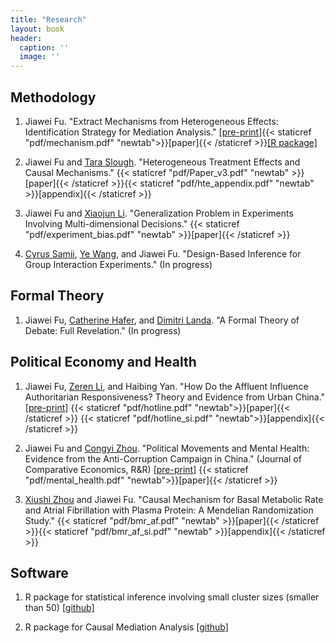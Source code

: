 ```yaml
---
title: "Research"
layout: book
header:
  caption: ''
  image: ''
---
```


## **Methodology**

1. Jiawei Fu. "Extract Mechanisms from Heterogeneous Effects: Identification Strategy for Mediation Analysis."
[[pre-print]](https://arxiv.org/abs/2403.04131){{< staticref "pdf/mechanism.pdf" "newtab">}}[paper]{{< /staticref >}}[\[R package\] ](https://github.com/Jiawei-Fu/mechte)

2. Jiawei Fu and [Tara Slough](http://taraslough.com/). "Heterogeneous Treatment Effects and Causal Mechanisms."
{{< staticref "pdf/Paper_v3.pdf" "newtab" >}}[paper]{{< /staticref >}}{{< staticref "pdf/hte_appendix.pdf" "newtab" >}}[appendix]{{< /staticref >}}

3. Jiawei Fu and [Xiaojun Li](https://sites.google.com/view/xiaojunli/). "Generalization Problem in Experiments Involving Multi-dimensional Decisions."
{{< staticref "pdf/experiment_bias.pdf" "newtab" >}}[paper]{{< /staticref >}}

4. [Cyrus Samii](https://cyrussamii.com/), [Ye Wang](https://www.yewang-polisci.com/), and Jiawei Fu. "Design-Based Inference for Group Interaction Experiments." (In progress)


## **Formal Theory**

1. Jiawei Fu, [Catherine Hafer](https://scholar.google.com/citations?user=Y9FcWlcAAAAJ&hl=en), and [Dimitri Landa](https://wp.nyu.edu/dimitrilanda/). "A Formal Theory of Debate: Full Revelation." (In progress)

## **Political Economy and Health**

1. Jiawei Fu, [Zeren Li](https://www.zerenli.org/), and Haibing Yan. "How Do the Affluent Influence Authoritarian Responsiveness? Theory and Evidence from Urban China."
[[pre-print]](https://papers.ssrn.com/sol3/papers.cfm?abstract_id=4253200) {{< staticref "pdf/hotline.pdf" "newtab">}}[paper]{{< /staticref >}} {{< staticref "pdf/hotline_si.pdf" "newtab">}}[appendix]{{< /staticref >}} 

2. Jiawei Fu and [Congyi Zhou](https://sites.google.com/site/zhoucongyi/). "Political Movements and Mental Health: Evidence from the Anti-Corruption Campaign in China." (Journal of Comparative Economics, R&R)
[[pre-print]](https://papers.ssrn.com/sol3/papers.cfm?abstract_id=4161190) {{< staticref "pdf/mental_health.pdf" "newtab">}}[paper]{{< /staticref >}} 

3. [Xiushi Zhou](https://www.researchgate.net/profile/Xiushi-Zhou) and Jiawei Fu. "Causal Mechanism for Basal Metabolic Rate and Atrial Fibrillation with Plasma Protein: A Mendelian Randomization Study." {{< staticref "pdf/bmr_af.pdf" "newtab" >}}[paper]{{< /staticref >}}{{< staticref "pdf/bmr_af_si.pdf" "newtab" >}}[appendix]{{< /staticref >}}

## Software

1. R package for statistical inference involving small cluster sizes (smaller than 50) [\[github\]](https://github.com/Jiawei-Fu/clusterinfer)

2. R package for Causal Mediation Analysis [\[github\]](https://github.com/Jiawei-Fu/mechte)
